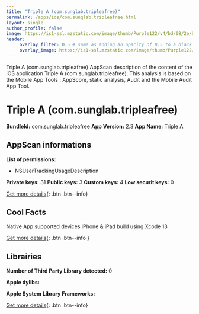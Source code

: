 ```yaml
---
title: "Triple A (com.sunglab.tripleafree)"
permalink: /apps/ios/com.sunglab.tripleafree.html
layout: single
author_profile: false
image: https://is1-ssl.mzstatic.com/image/thumb/Purple122/v4/bd/08/2e/bd082eef-d2d3-fcdd-af6e-112c3cf3d36f/AppIcon-1x_U007emarketing-0-10-85-220.png/512x512bb.jpg
header: 
     overlay_filter: 0.5 # same as adding an opacity of 0.5 to a black background
     overlay_image: https://is1-ssl.mzstatic.com/image/thumb/Purple122/v4/bd/08/2e/bd082eef-d2d3-fcdd-af6e-112c3cf3d36f/AppIcon-1x_U007emarketing-0-10-85-220.png/512x512bb.jpg
---
```

Triple A (com.sunglab.tripleafree) AppScan description of the content of the iOS application Triple A (com.sunglab.tripleafree). This analysis is based on the Mobile App Tools : AppScore, static analysis, Audit and the Mobile Audit App Tool.

# Triple A (com.sunglab.tripleafree)

**BundleId:** com.sunglab.tripleafree
**App Version:** 2.3
**App Name:** Triple A


## AppScan informations 

**List of permissions:** 
- NSUserTrackingUsageDescription
  
  
**Private keys:** 31
**Public keys:** 3
**Custom keys:** 4
**Low securit keys:** 0
  
[Get more details](/pricing.html){: .btn .btn--info}

## Cool Facts

Native App
supported devices iPhone & iPad
build using Xcode 13
  
[Get more details](/pricing.html){: .btn .btn--info }

## Librairies 
**Number of Third Party Library detected:** 0


**Apple dylibs:**


**Apple System Library Frameworks:**


  
[Get more details](/pricing.html){: .btn .btn--info}

